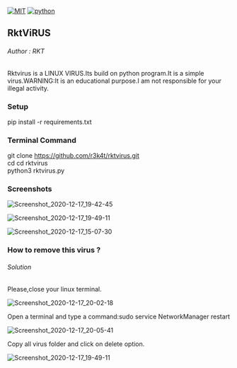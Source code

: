  [![MIT](https://img.shields.io/packagist/l/doctrine/orm.svg)](https://github.com/r3k4t/rktvirus/blob/main/LICENSE)
 [![python](https://img.shields.io/badge/python-3.9.0-brightgreen.svg)](https://www.python.org/downloads/release/python-390)
 
<h2>RktViRUS</h2>

<h6>Author : RKT </h6>


Rktvirus  is a LINUX VIRUS.Its build on python program.It is a simple virus.WARNING:It is an educational purpose.I am not responsible for your illegal activity.


### Setup ###


pip install -r requirements.txt


### Terminal Command ###


git clone https://github.com/r3k4t/rktvirus.git
<br>
cd cd rktvirus
<br>
python3 rktvirus.py


### Screenshots ###


![Screenshot_2020-12-17_19-42-45](https://user-images.githubusercontent.com/69615463/102498872-85488700-40a0-11eb-9517-6497ee170adf.png)

![Screenshot_2020-12-17_19-49-11](https://user-images.githubusercontent.com/69615463/102499558-58e13a80-40a1-11eb-969d-b16b8f85df56.png)

![Screenshot_2020-12-17_15-07-30](https://user-images.githubusercontent.com/69615463/102497900-41a14d80-409f-11eb-9b1b-d0c8b00f4ede.png)


### How to remove this virus ? ###

<h6>Solution</h6>

Please,close your linux terminal.

![Screenshot_2020-12-17_20-02-18](https://user-images.githubusercontent.com/69615463/102501802-d7d77280-40a3-11eb-8b10-b2131beffe28.png)

Open a terminal and type a command:sudo service NetworkManager restart

![Screenshot_2020-12-17_20-05-41](https://user-images.githubusercontent.com/69615463/102501992-13723c80-40a4-11eb-9939-59dc28246e33.png)

Copy all virus folder and click on delete option.

![Screenshot_2020-12-17_19-49-11](https://user-images.githubusercontent.com/69615463/102499558-58e13a80-40a1-11eb-969d-b16b8f85df56.png)


